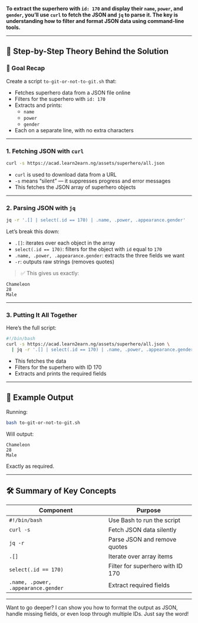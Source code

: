 **To extract the superhero with `id: 170` and display their `name`, `power`, and `gender`, you’ll use `curl` to fetch the JSON and `jq` to parse it. The key is understanding how to filter and format JSON data using command-line tools.**

---

## 🧠 Step-by-Step Theory Behind the Solution

### 🎯 Goal Recap
Create a script `to-git-or-not-to-git.sh` that:
- Fetches superhero data from a JSON file online
- Filters for the superhero with `id: 170`
- Extracts and prints:
  - `name`
  - `power`
  - `gender`
- Each on a separate line, with no extra characters

---

### 1. **Fetching JSON with `curl`**
```bash
curl -s https://acad.learn2earn.ng/assets/superhero/all.json
```

- `curl` is used to download data from a URL
- `-s` means “silent” — it suppresses progress and error messages
- This fetches the JSON array of superhero objects

---

### 2. **Parsing JSON with `jq`**
```bash
jq -r '.[] | select(.id == 170) | .name, .power, .appearance.gender'
```

Let’s break this down:
- `.[]`: iterates over each object in the array
- `select(.id == 170)`: filters for the object with `id` equal to `170`
- `.name, .power, .appearance.gender`: extracts the three fields we want
- `-r`: outputs raw strings (removes quotes)

> ✅ This gives us exactly:
```
Chameleon
28
Male
```

---

### 3. **Putting It All Together**

Here’s the full script:

```bash
#!/bin/bash
curl -s https://acad.learn2earn.ng/assets/superhero/all.json \
  | jq -r '.[] | select(.id == 170) | .name, .power, .appearance.gender'
```

- This fetches the data
- Filters for the superhero with ID 170
- Extracts and prints the required fields

---

## 🧪 Example Output

Running:
```bash
bash to-git-or-not-to-git.sh
```

Will output:
```
Chameleon
28
Male
```

Exactly as required.

---

## 🛠️ Summary of Key Concepts

| Component | Purpose |
|----------|---------|
| `#!/bin/bash` | Use Bash to run the script |
| `curl -s` | Fetch JSON data silently |
| `jq -r` | Parse JSON and remove quotes |
| `.[]` | Iterate over array items |
| `select(.id == 170)` | Filter for superhero with ID 170 |
| `.name, .power, .appearance.gender` | Extract required fields |

---

Want to go deeper? I can show you how to format the output as JSON, handle missing fields, or even loop through multiple IDs. Just say the word!
